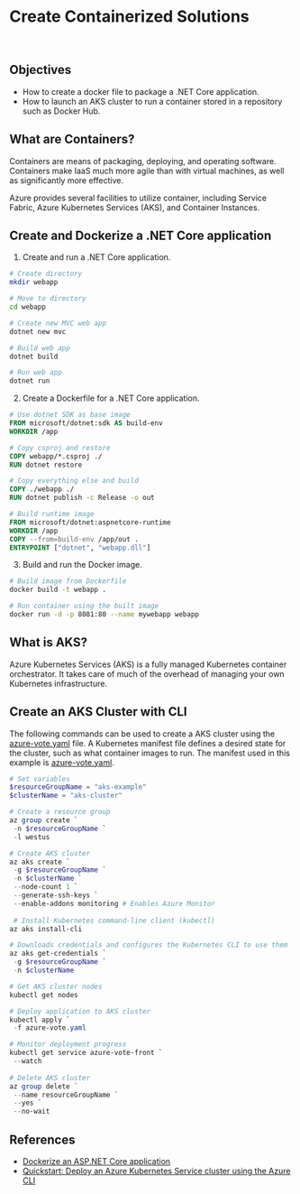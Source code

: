 # Create Containerized Solutions
&nbsp;&nbsp;
## Objectives
* How to create a docker file to package a .NET Core application.
* How to launch an AKS cluster to run a container stored in a repository such as Docker Hub.

## What are Containers?
Containers are means of packaging, deploying, and operating software. Containers make IaaS much more agile than with virtual machines, as well as significantly more effective.

Azure provides several facilities to utilize container, including Service Fabric, Azure Kubernetes Services (AKS), and Container Instances.

## Create and Dockerize a .NET Core application
1. Create and run a .NET Core application.
```sh
# Create directory
mkdir webapp

# Move to directory
cd webapp

# Create new MVC web app
dotnet new mvc

# Build web app
dotnet build

# Run web app
dotnet run
```
2. Create a Dockerfile for a .NET Core application.
```dockerfile
# Use dotnet SDK as base image
FROM microsoft/dotnet:sdk AS build-env
WORKDIR /app

# Copy csproj and restore
COPY webapp/*.csproj ./
RUN dotnet restore

# Copy everything else and build
COPY ./webapp ./
RUN dotnet publish -c Release -o out

# Build runtime image
FROM microsoft/dotnet:aspnetcore-runtime
WORKDIR /app
COPY --from=build-env /app/out .
ENTRYPOINT ["dotnet", "webapp.dll"]
```
3. Build and run the Docker image.
```sh
# Build image from Dockerfile
docker build -t webapp .

# Run container using the built image
docker run -d -p 8081:80 --name mywebapp webapp
```

## What is AKS?
Azure Kubernetes Services (AKS) is a fully managed Kubernetes container orchestrator. It takes care of much of the overhead of managing your own Kubernetes infrastructure.

## Create an AKS Cluster with CLI
The following commands can be used to create a AKS cluster using the [azure-vote.yaml](azure-vote.yaml) file.
A Kubernetes manifest file defines a desired state for the cluster, such as what container images to run. The manifest used in this example is [azure-vote.yaml](azure-vote.yaml).
```powershell
# Set variables
$resourceGroupName = "aks-example"
$clusterName = "aks-cluster"

# Create a resource group
az group create `
 -n $resourceGroupName `
 -l westus

# Create AKS cluster
az aks create `
 -g $resourceGroupName `
 -n $clusterName `
 --node-count 1 `
 --generate-ssh-keys `
 --enable-addons monitoring # Enables Azure Monitor
 
 # Install Kubernetes command-line client (kubectl)
az aks install-cli

# Downloads credentials and configures the Kubernetes CLI to use them
az aks get-credentials `
 -g $resourceGroupName `
 -n $clusterName

# Get AKS cluster nodes
kubectl get nodes

# Deploy application to AKS cluster
kubectl apply `
 -f azure-vote.yaml

# Monitor deployment progress
kubectl get service azure-vote-front `
 --watch
 
# Delete AKS cluster
az group delete `
 --name resourceGroupName `
 --yes `
 --no-wait
```

## References
* [Dockerize an ASP.NET Core application](https://docs.docker.com/engine/examples/dotnetcore/)
* [Quickstart: Deploy an Azure Kubernetes Service cluster using the Azure CLI](https://docs.microsoft.com/en-us/azure/aks/kubernetes-walkthrough)
